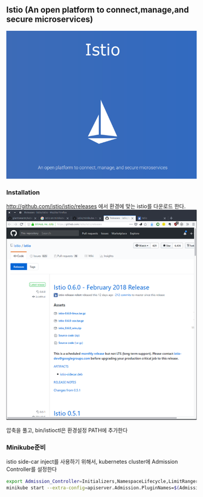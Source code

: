 ## Istio (An open platform to connect,manage,and secure microservices)
![](img/istio.png)

### Installation
http://github.com/istio/istio/releases 에서 환경에 맞는 istio를 다운로드 한다.
![](img/istio-download.png)

압축을 풀고, bin/istioctl은 환경설정 PATH에 추가한다

### Minikube준비
istio side-car inject를 사용하기 위해서, kubernetes cluster에 Admission Controller를 설정한다
```bash
export Admission_Controller=Initializers,NamespaceLifecycle,LimitRanger,ServiceAccount,DefaultStorageClass,GenericAdmissionWebhook,ResourceQuota
minikube start --extra-config=apiserver.Admission.PluginNames=$(Admission_Controller)
```
